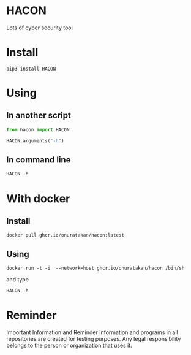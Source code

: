 # HACON
Lots of cyber security tool
# Install
```
pip3 install HACON
```
# Using
## In another script
```python
from hacon import HACON

HACON.arguments("-h")
```
## In command line
```python
HACON -h
```

# With docker
## Install 
```
docker pull ghcr.io/onuratakan/hacon:latest
```
## Using
```
docker run -t -i  --network=host ghcr.io/onuratakan/hacon /bin/sh
```
and type
```python
HACON -h
```

# Reminder
Important Information and Reminder Information and programs in all repositories are created for testing purposes. Any legal responsibility belongs to the person or organization that uses it.
